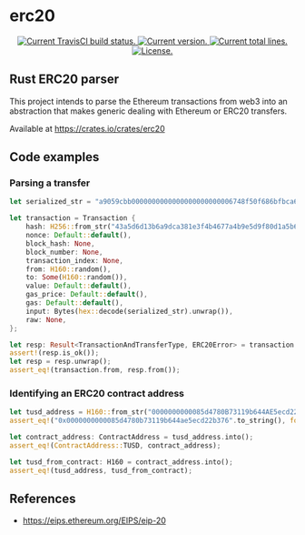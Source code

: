 # erc20

<p align="center">
  <a href="https://travis-ci.org/github/rodoufu/erc20">
    <img src="https://travis-ci.com/rodoufu/erc20.svg?branch=master" alt="Current TravisCI build status.">
  </a>
  <a href="https://github.com/rodoufu/erc20/releases">
    <img src="https://badge.fury.io/gh/rodoufu%2Ferc20.svg" alt="Current version.">
  </a>
  <!--
  <a href='https://coveralls.io/github/rodoufu/erc20'>
    <img src='https://coveralls.io/repos/github/rodoufu/erc20/badge.svg' alt='Coverage Status' />
  </a>
  -->
  <a href="https://github.com/rodoufu/erc20">
      <img src="https://tokei.rs/b1/github/rodoufu/erc20?category=lines" alt="Current total lines.">
    </a>
  <a href="https://github.com/rodoufu/erc20/blob/master/LICENSE">
    <img src="https://img.shields.io/badge/license-MIT-blue.svg" alt="License.">
  </a>
</p>


## Rust ERC20 parser

This project intends to parse the Ethereum transactions from web3 into an abstraction that makes generic dealing 
with Ethereum or ERC20 transfers.

Available at https://crates.io/crates/erc20

## Code examples

### Parsing a transfer

```rust
let serialized_str = "a9059cbb0000000000000000000000006748f50f686bfbca6fe8ad62b22228b87f31ff2b00000000000000000000000000000000000000000000003635c9adc5dea00000";

let transaction = Transaction {
    hash: H256::from_str("43a5d6d13b6a9dca381e3f4b4677a4b9e5d9f80d1a5b6cfa2b1404fab733bcee").unwrap(),
    nonce: Default::default(),
    block_hash: None,
    block_number: None,
    transaction_index: None,
    from: H160::random(),
    to: Some(H160::random()),
    value: Default::default(),
    gas_price: Default::default(),
    gas: Default::default(),
    input: Bytes(hex::decode(serialized_str).unwrap()),
    raw: None,
};

let resp: Result<TransactionAndTransferType, ERC20Error> = transaction.clone().try_into();
assert!(resp.is_ok());
let resp = resp.unwrap();
assert_eq!(transaction.from, resp.from());
```

### Identifying an ERC20 contract address

```rust
let tusd_address = H160::from_str("0000000000085d4780B73119b644AE5ecd22b376").unwrap();
assert_eq!("0x0000000000085d4780b73119b644ae5ecd22b376".to_string(), format!("{:?}", tusd_address));

let contract_address: ContractAddress = tusd_address.into();
assert_eq!(ContractAddress::TUSD, contract_address);

let tusd_from_contract: H160 = contract_address.into();
assert_eq!(tusd_address, tusd_from_contract);
```

## References

- https://eips.ethereum.org/EIPS/eip-20
